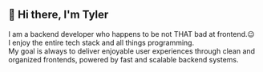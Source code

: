 ## 👋 Hi there, I'm Tyler

I am a backend developer who happens to be not THAT bad at frontend.😉<br/>
I enjoy the entire tech stack and all things programming.<br/>
My goal is always to deliver enjoyable user experiences through clean and organized frontends, powered by fast and scalable backend systems.<br/>
